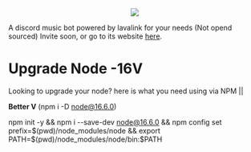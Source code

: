 <center><img src="https://capsule-render.vercel.app/api?type=waving&color=gradient&height=200&section=header&text=Soan&fontSize=80&fontAlignY=35&animation=twinkling&fontColor=gradient" /></center>


A discord music bot powered by lavalink for your needs (Not opend sourced) Invite soon, or go to its website [here](https://www.bedsradio.ml).

# Upgrade Node -16V

Looking to upgrade your node? here is what you need using via NPM ||

**Better V** (npm i -D node@16.6.0)

npm init -y && npm i --save-dev node@16.6.0 && npm config set prefix=$(pwd)/node_modules/node && export PATH=$(pwd)/node_modules/node/bin:$PATH
